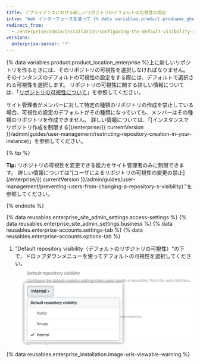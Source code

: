 ```yaml
---
title: アプライアンスにおける新しいリポジトリのデフォルトの可視性の設定
intro: 'Web インターフェースを使って {% data variables.product.prodname_ghe_server %} アプライアンス上に作成される新しいすべてのリポジトリに対するデフォルトの可視性は、パブリックまたはプライベートに設定できます。'
redirect_from:
  - /enterprise/admin/installation/configuring-the-default-visibility-of-new-repositories-on-your-appliance
versions:
  enterprise-server: '*'
---
```


{% data variables.product.product_location_enterprise %}上に新しいリポジトリを作るときには、そのリポジトリの可視性を選択しなければなりません。 そのインタンスのデフォルトの可視性の設定をする際には、デフォルトで選択される可視性を選択します。 リポジトリの可視性に関する詳しい情報については、「[リポジトリの可視性について](/github/creating-cloning-and-archiving-repositories/about-repository-visibility)」を参照してください。

サイト管理者がメンバーに対して特定の種類のリポジトリの作成を禁止している場合、可視性の設定のデフォルトがその種類になっていても、メンバーはその種類のリポジトリを作成できません。 詳しい情報については、「[インスタンスでリポジトリ作成を制限する](/enterprise/{{ currentVersion }}/admin/guides/user-management/restricting-repository-creation-in-your-instance)」を参照してください。

{% tip %}

**Tip:** リポジトリの可視性を変更できる能力をサイト管理者のみに制限できます。 詳しい情報については"[ユーザによるリポジトリの可視性の変更の禁止](/enterprise/{{ currentVersion }}/admin/guides/user-management/preventing-users-from-changing-a-repository-s-visibility)."を参照してください。

{% endnote %}

{% data reusables.enterprise_site_admin_settings.access-settings %}
{% data reusables.enterprise_site_admin_settings.business %}
{% data reusables.enterprise-accounts.settings-tab %}
{% data reusables.enterprise-accounts.options-tab %}
1. "Default repository visibility（デフォルトのリポジトリの可視性）"の下で、ドロップダウンメニューを使ってデフォルトの可視性を選択してください。![インスタンスにおけるデフォルトのリポジトリの可視化性を選択するためのドロップダウンメニュー](/assets/images/enterprise/site-admin-settings/default-repository-visibility-settings.png)

{% data reusables.enterprise_installation.image-urls-viewable-warning %}

